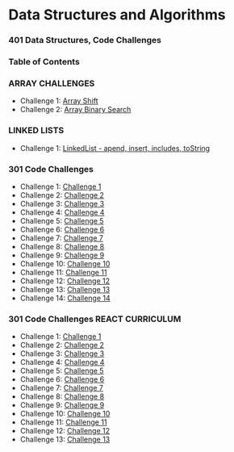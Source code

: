 # Data Structures and Algorithms

### 401 Data Structures, Code Challenges

### Table of Contents

### ARRAY CHALLENGES

- Challenge 1: [Array Shift](javascript/code-challenges/arrayShift)
- Challenge 2: [Array Binary Search](javascript/code-challenges/arrayBinarySearch)

### LINKED LISTS

- Challenge 1: [LinkedList - apend, insert, includes, toString](javascript/Data-Structures/linkedList)

### 301 Code Challenges

- Challenge 1: [Challenge 1](code-challenges/)
- Challenge 2: [Challenge 2](code-challenges/)
- Challenge 3: [Challenge 3](code-challenges/)
- Challenge 4: [Challenge 4](code-challenges/)
- Challenge 5: [Challenge 5](code-challenges/)
- Challenge 6: [Challenge 6](code-challenges/)
- Challenge 7: [Challenge 7](code-challenges/)
- Challenge 8: [Challenge 8](code-challenges/)
- Challenge 9: [Challenge 9](code-challenges/)
- Challenge 10: [Challenge 10](code-challenges/)
- Challenge 11: [Challenge 11](code-challenges/)
- Challenge 12: [Challenge 12](code-challenges/)
- Challenge 13: [Challenge 13](code-challenges/)
- Challenge 14: [Challenge 14](code-challenges/)

### 301 Code Challenges REACT CURRICULUM

- Challenge 1: [Challenge 1](code-challenges02/)
- Challenge 2: [Challenge 2](code-challenges02/)
- Challenge 3: [Challenge 3](code-challenges02/)
- Challenge 4: [Challenge 4](code-challenges02/)
- Challenge 5: [Challenge 5](code-challenges02/)
- Challenge 6: [Challenge 6](code-challenges02/)
- Challenge 7: [Challenge 7](code-challenges02/)
- Challenge 8: [Challenge 8](code-challenges02/)
- Challenge 9: [Challenge 9](code-challenges02/)
- Challenge 10: [Challenge 10](code-challenges02/)
- Challenge 11: [Challenge 11](code-challenges02/)
- Challenge 12: [Challenge 12](code-challenges02/)
- Challenge 13: [Challenge 13](code-challenges02/)
